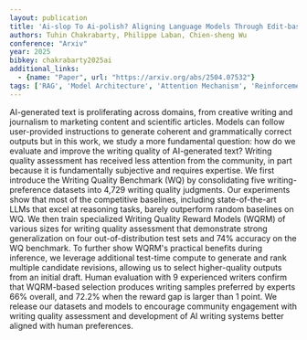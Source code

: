 ```yaml
---
layout: publication
title: 'Ai-slop To Ai-polish? Aligning Language Models Through Edit-based Writing Rewards And Test-time Computation'
authors: Tuhin Chakrabarty, Philippe Laban, Chien-sheng Wu
conference: "Arxiv"
year: 2025
bibkey: chakrabarty2025ai
additional_links:
  - {name: "Paper", url: "https://arxiv.org/abs/2504.07532"}
tags: ['RAG', 'Model Architecture', 'Attention Mechanism', 'Reinforcement Learning']
---
```

AI-generated text is proliferating across domains, from creative writing and
journalism to marketing content and scientific articles. Models can follow
user-provided instructions to generate coherent and grammatically correct
outputs but in this work, we study a more fundamental question: how do we
evaluate and improve the writing quality of AI-generated text? Writing quality
assessment has received less attention from the community, in part because it
is fundamentally subjective and requires expertise. We first introduce the
Writing Quality Benchmark (WQ) by consolidating five writing-preference
datasets into 4,729 writing quality judgments. Our experiments show that most
of the competitive baselines, including state-of-the-art LLMs that excel at
reasoning tasks, barely outperform random baselines on WQ. We then train
specialized Writing Quality Reward Models (WQRM) of various sizes for writing
quality assessment that demonstrate strong generalization on four
out-of-distribution test sets and 74% accuracy on the WQ benchmark. To further
show WQRM's practical benefits during inference, we leverage additional
test-time compute to generate and rank multiple candidate revisions, allowing
us to select higher-quality outputs from an initial draft. Human evaluation
with 9 experienced writers confirm that WQRM-based selection produces writing
samples preferred by experts 66% overall, and 72.2% when the reward gap is
larger than 1 point. We release our datasets and models to encourage community
engagement with writing quality assessment and development of AI writing
systems better aligned with human preferences.
